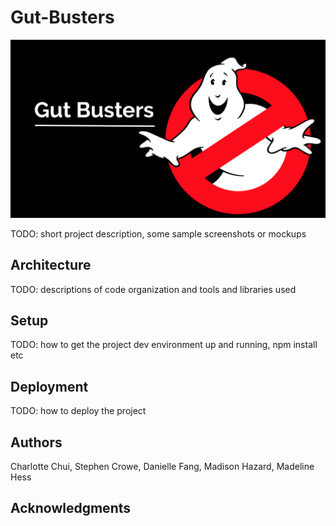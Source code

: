 # Gut-Busters

![Team Photo](src/img/team-logo.jpg)

TODO: short project description, some sample screenshots or mockups

## Architecture

TODO:  descriptions of code organization and tools and libraries used

## Setup

TODO: how to get the project dev environment up and running, npm install etc

## Deployment

TODO: how to deploy the project

## Authors

Charlotte Chui,
Stephen Crowe,
Danielle Fang,
Madison Hazard,
Madeline Hess

## Acknowledgments

